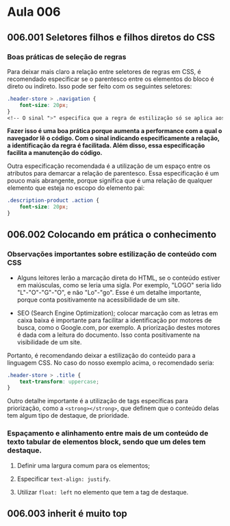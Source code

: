 # Aula 006

## 006.001 Seletores filhos e filhos diretos do CSS

### Boas práticas de seleção de regras

Para deixar mais claro a relação entre seletores de regras em CSS, é recomendado especificar se o parentesco entre os elementos do bloco é direto ou indireto. Isso pode ser feito com os seguintes seletores:

```css
.header-store > .navigation {
    font-size: 20px;
}
<!-- O sinal ">" especifica que a regra de estilização só se aplica aos elementos da classe .navigation que são filhos diretos de um elemento da classe .header-store -->
```

**Fazer isso é uma boa prática porque aumenta a performance com a qual o navegador lê o código. Com o sinal indicando especificamente a relação, a identificação da regra é facilitada. Além disso, essa especificação facilita a manutenção do código.**

Outra especificação recomendada é a utilização de um espaço entre os atributos para demarcar a relação de parentesco. Essa especificação é um pouco mais abrangente, porque significa que é uma relação de qualquer elemento que esteja no escopo do elemento pai:

```css
.description-product .action {
    font-size: 20px;
}
```

## 006.002 Colocando em prática o conhecimento

### Observações importantes sobre estilização de conteúdo com CSS

- Alguns leitores lerão a marcação direta do HTML, se o conteúdo estiver em maiúsculas, como se leria uma sigla. Por exemplo, "LOGO" seria lido "L"-"O"-"G"-"O", e não "Lo"-"go". Esse é um detalhe importante, porque conta positivamente na acessibilidade de um site.

- SEO (Search Engine Optimization); colocar marcação com as letras em caixa baixa é importante para facilitar a identificação por motores de busca, como o Google.com, por exemplo. A priorização destes motores é dada com a leitura do documento. Isso conta positivamente na visibilidade de um site.

Portanto, é recomendando deixar a estilização do conteúdo para a linguagem CSS. No caso do nosso exemplo acima, o recomendado seria:

```css
.header-store > .title {
    text-transform: uppercase;
}
```

Outro detalhe importante é a utilização de tags específicas para priorização, como a `<strong></strong>`, que definem que o conteúdo delas tem algum tipo de destaque, de prioridade.

### Espaçamento e alinhamento entre mais de um conteúdo de texto tabular de elementos block, sendo que um deles tem destaque.

1. Definir uma largura comum para os elementos;

2. Especificar `text-align: justify`.

3. Utilizar `float: left` no elemento que tem a tag de destaque.

## 006.003 inherit é muito top

